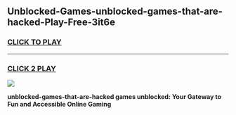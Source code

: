 
## Unblocked-Games-unblocked-games-that-are-hacked-Play-Free-3it6e
<h3>
<a href="https://premium76.site?title=unblocked-games-that-are-hacked&ref=09A">CLICK TO PLAY</a></h3>
<hr>

<h3>
<a href="https://premium76.site?title=unblocked-games-that-are-hacked&ref=09A">CLICK 2 PLAY</a>
  
</h3>

<a href="https://premium76.site?title=unblocked-games-that-are-hacked&ref=09A"><img src="https://clearcache.store/games.png"></a>


**unblocked-games-that-are-hacked games unblocked: Your Gateway to Fun and Accessible Online Gaming**
